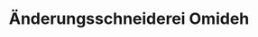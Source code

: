 ---
title: "Änderungsschneiderei Omideh"
url: /hemmingen/aenderungsschneiderei-omideh/
shop: Schneiderei
---